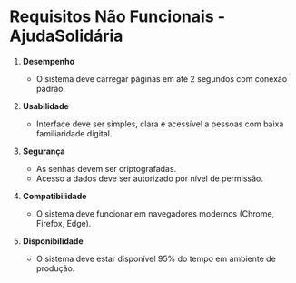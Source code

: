 # Requisitos Não Funcionais - AjudaSolidária

1. **Desempenho**
   - O sistema deve carregar páginas em até 2 segundos com conexão padrão.

2. **Usabilidade**
   - Interface deve ser simples, clara e acessível a pessoas com baixa familiaridade digital.

3. **Segurança**
   - As senhas devem ser criptografadas.
   - Acesso a dados deve ser autorizado por nível de permissão.

4. **Compatibilidade**
   - O sistema deve funcionar em navegadores modernos (Chrome, Firefox, Edge).

5. **Disponibilidade**
   - O sistema deve estar disponível 95% do tempo em ambiente de produção.